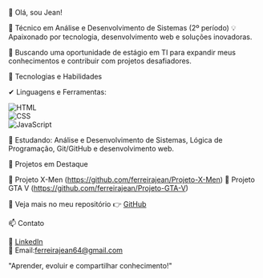 👋 Olá, sou Jean!  

🎯 Técnico em Análise e Desenvolvimento de Sistemas (2º período)
💡 Apaixonado por tecnologia, desenvolvimento web e soluções inovadoras.  


📌 Buscando uma oportunidade de estágio em TI para expandir meus conhecimentos e contribuir com projetos desafiadores.


🚀 Tecnologias e Habilidades  

✔ Linguagens e Ferramentas:

![HTML](https://img.shields.io/badge/HTML5-%23E34F26.svg?style=flat&logo=html5&logoColor=white)  
![CSS](https://img.shields.io/badge/CSS3-%231572B6.svg?style=flat&logo=css3&logoColor=white)  
![JavaScript](https://img.shields.io/badge/JavaScript-%23F7DF1E.svg?style=flat&logo=javascript&logoColor=black) 

📌 Estudando: Análise e Desenvolvimento de Sistemas, Lógica de Programação, Git/GitHub e desenvolvimento web.


📂 Projetos em Destaque  

🔹 Projeto X-Men (https://github.com/ferreirajean/Projeto-X-Men)
🔹 Projeto GTA V (https://github.com/ferreirajean/Projeto-GTA-V)  

📌 Veja mais no meu repositório 👉 [GitHub](https://github.com/ferreirajean)


📫 Contato  

💼 [LinkedIn](https://www.linkedin.com/in/https://www.linkedin.com/in/jean-ferreira-4870521a0)  
📧 Email:ferreirajean64@gmail.com 


"Aprender, evoluir e compartilhar conhecimento!"
